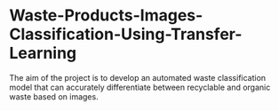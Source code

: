 # Waste-Products-Images-Classification-Using-Transfer-Learning
The aim of the project is to develop an automated waste classification model that can accurately differentiate between recyclable and organic waste based on images.
